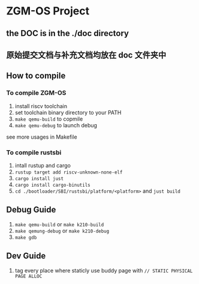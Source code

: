 # ZGM-OS Project


## the DOC is in the ./doc directory
## 原始提交文档与补充文档均放在 doc 文件夹中

## How to compile

### To compile ZGM-OS

1. install riscv toolchain
2. set toolchain binary directory to your PATH
3. `make qemu-build` to copmile
4. `make qemu-debug` to launch debug

see more usages in Makefile


### To compile rustsbi

1. intall rustup and cargo 
2. `rustup target add riscv-unknown-none-elf`
3. `cargo install just`
4. `cargo install cargo-binutils`
5. `cd ./bootloader/SBI/rustsbi/platform/<platform>` and `just build`

## Debug Guide

1. `make qemu-build` or `make k210-build`
2. `make qemung-debug` or `make k210-debug`
3. `make gdb`


## Dev Guide

1. tag every place where staticly use buddy page with `// STATIC PHYSICAL PAGE ALLOC`
